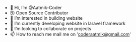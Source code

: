 - 👋 Hi, I’m @Aatmik-Coder
- B) Open Source Contributor
- 👀 I’m interested in building website
- 🌱 I’m currently developing website in laravel framework
- 💞️ I’m looking to collaborate on projects
- 📫 How to reach me mail me on 'coderaatmik@gmail.com'

<!---
Aatmik-Coder/Aatmik-Coder is a ✨ special ✨ repository because its `README.md` (this file) appears on your GitHub profile.
You can click the Preview link to take a look at your changes.
--->
